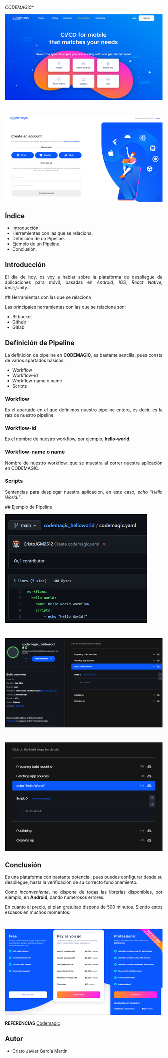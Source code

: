 <div align="justify">﻿

*CODEMAGIC**

![alt text](images_codemagic/Captura-2.PNG?raw=true)

</br>

![alt text](images_codemagic/Captura-3.PNG?raw=true)


## Índice
- Introducción.
- Herramientas con las que se relaciona.
- Definición de un Pipeline.
- Ejemplo de un Pipeline.
- Conclusión.

## Introducción

El día de hoy, os voy a hablar sobre la plataforma de despliegue de aplicaciones para móvil, basadas en _Android, IOS, React Native, Ionic_,Unity…

## Herramientas con las que se relaciona

  Las principales herramientas con las que se relaciona son:
  - Bitbucket
  - Github
  - Gitlab

## Definición de Pipeline

  La definición de pipeline en __CODEMAGIC__, es bastante sencilla, pues consta de varios apartados básicos:
  - Workflow
  - Workflow-id
  - Workflow-name o name
  - Scripts

### Workflow

  Es el apartado en el que definimos nuestro pipeline entero, es decir, es la raíz de nuestro pipeline.

### Workflow-id

  Es el nombre de nuestro workflow, por ejemplo, __hello-world__.

### Workflow-name o name

  Nombre de nuestro workflow, que se muestra al correr nuestra aplicación en CODEMAGIC.

### Scripts

  Sentencias para desplegar nuestra aplicacion, en este caso, _echo “Hello World!”_.


## Ejemplo de Pipeline


![alt text](images_codemagic/Captura-1.PNG?raw=true)

</br>

![alt text](images_codemagic/Captura-6.PNG?raw=true)

</br>

![alt text](images_codemagic/Captura.PNG?raw=true)

## Conclusión

  Es una plataforma con bastante potencial, pues puedes configurar desde su despliegue, hasta la verificación de su correcto funcionamiento.

  Como _inconveniente_, no dispone de todas las librerías disponibles, por ejemplo, en __Android__, dando numerosos errores.

  En cuanto al precio, el plan gratuitao dispone de 500 minutos. Siendo estos escasos en muchos momentos.

  </br>

![alt text](images_codemagic/Captura-7.PNG?raw=true)

<div>


**REFERENCIAS**
[Codemagic](https://docs.codemagic.io)

## Autor

 - Cristo Javier García Martín
